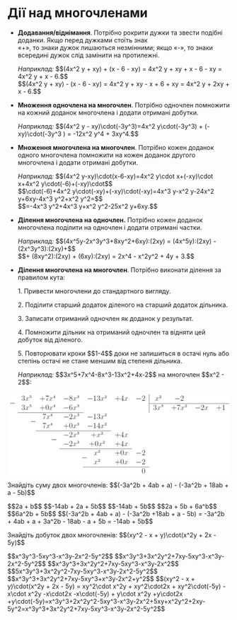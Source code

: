 # Дії над многочленами

<ul>
<li><p><b>Додавання/віднімання</b>. Потрібно рокрити дужки та звести подібні доданки. Якщо перед дужками стоїть знак</br> «+», то знаки дужок лишаються незмінними; якщо  «-», то знаки всередині дужок слід замінити на протилежні.</p></li>
<div class="space"></div>
<p><i>Наприклад:</i> $$(4x^2 y + xy) + (x - 6 - xy) = 4x^2 y + xy + x - 6 - xy = 4x^2 y + x - 6.$$<br>$$(4x^2 y + xy) - (x - 6 - xy) = 4x^2 y + xy - x + 6 + xy = 4x^2 y + 2xy + x - 6.$$</p>
<div class="space"></div>
<li><p><b>Множення одночлена на многочлен</b>. Потрiбно одночлен помножити на кожний доданок многочлена i додати отриманi добутки.</p></li>
<div class="space"></div>
<p><i>Наприклад:</i> $$(4x^2 y - xy)\cdot(-3y^3)=4x^2 y\cdot(-3y^3) + (-xy)\cdot(-3y^3 ) = -12x^2 y^4 + 3xy^4.$$</p>
<div class="space"></div>
<li><p><b>Множення многочлена на многочлен</b>. Потрiбно кожен доданок одного многочлена помножити на кожен доданок другого многочлена i додати отриманi добутки.</p></li>
<div class="space"></div>
<p><i>Наприклад:</i> $$(4x^2 y-xy)\cdot(x-6-xy)=4x^2 y\cdot x+(-xy)\cdot x+4x^2 y\cdot(-6)+(-xy)\cdot$$<br>$$\cdot(-6)+4x^2 y\cdot(-xy)+(-xy)\cdot(-xy)=4x^3 y-x^2 y-24x^2 y+6xy-4x^3 y^2+x^2 y^2=$$<br>$$=-4x^3 y^2+4x^3 y+x^2 y^2-25x^2 y+6xy.$$</p>
<div class="space"></div>
<li><p><b>Ділення многочлена на одночлен.</b> Потрібно кожен доданок многочлена поділити на одночлен і додати отримані частки.</p></li>
<div class="space"></div>
<p><i>Наприклад:</i> $$(4x^5y-2x^3y^3+8xy^2+6xy):(2xy) = (4x^5y):(2xy) - (2x^3y^3):(2xy)+$$<br>$$+ (8xy^2):(2xy) + (6xy):(2xy) = 2x^4 - x^2y^2 + 4y + 3.$$</p>
<div class="space"></div>
<li><p><b>Ділення многочлена на многочлен</b>. Потрібно виконати ділення за правилом кута:</p>
    <p>1. Привести многочлени до стандартного вигляду.</p>
    <p>2. Поділити старший додаток діленого на старший додаток дільника.</p>
    <p>3. Записати отриманий одночлен як доданок у результат.</p>
    <p>4. Помножити дільник на отриманий одночлен та відняти цей добуток від діленого.</p>
    <p>5. Повторювати кроки $$1-4$$ доки не залишиться в остачі нуль або степінь остачі не стане меншим від степеня дільника.</p>
    <div class="space"></div>
    <p><i>Наприклад:</i> $$3x^5+7x^4-8x^3-13x^2+4x-2$$ на многочлен $$x^2 - 2$$:</p></li>
</ul>
<div class="space">
</div>

<div class="space"><p align="center"><img align="middle" class="image" src="../pics/m1_3_1.png"/></p></div>

<div class="space"></div>

<quiz correctLabel="correct" incorrectLabel="incorrect" checkLabel="check">
    <question text="">
        <p>Знайдіть суму двох многочленів: $$(-3a^2b + 4ab + a) - (-3a^2b + 18ab + a - 5b)$$</p>
        <answer>$$2a + b$$</answer>
        <answer>$$-14ab + 2a + 5b$$</answer>
        <answer correct>$$-14ab + 5b$$</answer>
        <answer>$$2a + 5b + 6a^b$$</answer>
        <answer>$$6a^2b + 5b$$</answer>
        <explanation>
        $$(-3a^2b + 4ab + a) - (-3a^2b +18ab + a - 5b) = -3a^2b + 4ab + a + 3a^2b - 18ab - a + 5b = -14ab + 5b$$
        </explanation>
    </question>
    <question text="">
        <p>Знайдіть добуток двох многочленів: $$(xy^2 - x + y)\cdot(x^2y + 2x - 5y)$$</p>
        <answer>$$x^3y^3-5xy^3-x^3y-2x^2-5y^2$$</answer>
        <answer correct>$$x^3y^3+3x^2y^2+7xy-5xy^3-x^3y-2x^2-5y^2$$</answer>
        <answer>$$x^3y^3+3x^2y^2+7xy-5xy^3-x^3y-2x^2$$</answer>
        <answer>$$5x^3y^3+3x^2y^2-7xy-5xy^3-x^3y-2x^2-5y^2$$</answer>
        <answer>$$x^3y^3+3x^2y^2+7xy-5xy^3+x^3y-2x^2+y^2$$</answer>
        <explanation>
        $$(xy^2 - x + y)\cdot(x^2y + 2x - 5y) = xy^2\cdot x^2y + xy^2\cdot2x + xy^2\cdot(-5y) - x\cdot x^2y -x\cdot2x -x\cdot(-5y) + y\cdot x^2y +y\cdot2x +y\cdot(-5y)=x^3y^3+2x^2y^2-5xy^3-x^3y-2x^2+5xy+x^2y^2+2xy-5y^2=x^3y^3+3x^2y^2+7xy-5xy^3-x^3y-2x^2-5y^2$$
        </explanation>
    </question>
</quiz>